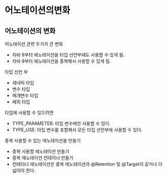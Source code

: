 # 어노테이션의변화

## 어노테이션의 변화
어노테이션 관련 두가지 큰 변화
- 자바 8부터 에노테이션을 타입 선언부에도 사용할 수 있게 됨.
- 자바 8부터 에노테이션을 중복해서 사용할 수 있게 됨.

타입 선언 부
- 제네릭 타입
- 변수 타입
- 매개변수 타입
- 예외 타입

타입에 사용할 수 있으려면
- TYPE_PARAMETER: 타입 변수에만 사용할 수 있다.
- TYPE_USE: 타입 변수를 포함해서 모든 타입 선언부에 사용할 수 있다.

중복 사용할 수 있는 에노테이션을 만들기
- 중복 사용할 에노테이션 만들기
- 중복 에노테이션 컨테이너 만들기
- 컨테이너 에노테이션은 중복 에노테이션과 @Retention 및 @Target이 같거나 더 넓어야 한다.